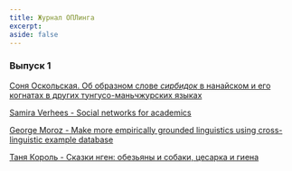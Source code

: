 ```yaml
---
title: Журнал ОПЛинга
excerpt: 
aside: false
---
```

### Выпуск 1
[Соня Оскольская. Об образном слове <i>сирбидок</i> в нанайском и его когнатах в других тунгусо-маньчжурских языках](/01-oskolskaya.html/)

[Samira Verhees - Social networks for academics](/01-verhees.html/)

[George Moroz - Make more empirically grounded linguistics using cross-linguistic example database](/moroz.html/)

[Таня Король - Сказки нген: обезьяны и собаки, цесарка и гиена](/01-korol.html/)
